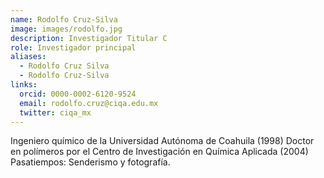 ```yaml
---
name: Rodolfo Cruz-Silva
image: images/rodolfo.jpg
description: Investigador Titular C
role: Investigador principal
aliases:
  - Rodolfo Cruz Silva
  - Rodolfo Cruz-Silva
links:
  orcid: 0000-0002-6120-9524
  email: rodolfo.cruz@ciqa.edu.mx
  twitter: ciqa_mx
---
```


Ingeniero químico de la Universidad Autónoma de Coahuila (1998)
Doctor en polímeros por el Centro de Investigación en Química Aplicada (2004)
Pasatiempos: Senderismo y fotografía.
